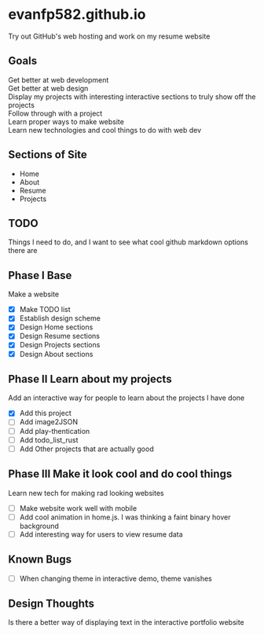 # evanfp582.github.io
Try out GitHub's web hosting and work on my resume website

## Goals 
Get better at web development  
Get better at web design  
Display my projects with interesting interactive sections to truly show off the projects  
Follow through with a project  
Learn proper ways to make website  
Learn new technologies and cool things to do with web dev  

## Sections of Site
- Home
- About
- Resume
- Projects

## TODO
Things I need to do, and I want to see what cool github markdown options there are

## Phase I Base
Make a website
- [x] Make TODO list
- [x] Establish design scheme
- [x] Design Home sections
- [x] Design Resume sections
- [x] Design Projects sections
- [x] Design About sections

## Phase II Learn about my projects
Add an interactive way for people to learn about the projects I have done 
- [x] Add this project
- [ ] Add image2JSON
- [ ] Add play-thentication
- [ ] Add todo_list_rust
- [ ] Add Other projects that are actually good

## Phase III Make it look cool and do cool things
Learn new tech for making rad looking websites
- [ ] Make website work well with mobile
- [ ] Add cool animation in home.js. I was thinking a faint binary hover background 
- [ ] Add interesting way for users to view resume data

## Known Bugs
- [ ] When changing theme in interactive demo, theme vanishes

## Design Thoughts
Is there a better way of displaying text in the interactive portfolio website